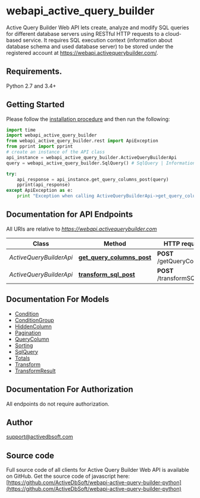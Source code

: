 # webapi_active_query_builder
Active Query Builder Web API lets create, analyze and modify SQL queries for different database servers using RESTful HTTP requests to a cloud-based service. It requires SQL execution context (information about database schema and used database server) to be stored under the registered account at https://webapi.activequerybuilder.com/.

## Requirements.

Python 2.7 and 3.4+

## Getting Started

Please follow the [installation procedure](#installation--usage) and then run the following:

```python
import time
import webapi_active_query_builder
from webapi_active_query_builder.rest import ApiException
from pprint import pprint
# create an instance of the API class
api_instance = webapi_active_query_builder.ActiveQueryBuilderApi
query = webapi_active_query_builder.SqlQuery() # SqlQuery | Information about SQL query and it's context.

try:
    api_response = api_instance.get_query_columns_post(query)
    pprint(api_response)
except ApiException as e:
    print "Exception when calling ActiveQueryBuilderApi->get_query_columns_post: %s\n" % e

```

## Documentation for API Endpoints

All URIs are relative to *https://webapi.activequerybuilder.com*

Class | Method | HTTP request | Description
------------ | ------------- | ------------- | -------------
*ActiveQueryBuilderApi* | [**get_query_columns_post**](docs/ActiveQueryBuilderApi.md#get_query_columns_post) | **POST** /getQueryColumns | 
*ActiveQueryBuilderApi* | [**transform_sql_post**](docs/ActiveQueryBuilderApi.md#transform_sql_post) | **POST** /transformSQL | 


## Documentation For Models

 - [Condition](docs/Condition.md)
 - [ConditionGroup](docs/ConditionGroup.md)
 - [HiddenColumn](docs/HiddenColumn.md)
 - [Pagination](docs/Pagination.md)
 - [QueryColumn](docs/QueryColumn.md)
 - [Sorting](docs/Sorting.md)
 - [SqlQuery](docs/SqlQuery.md)
 - [Totals](docs/Totals.md)
 - [Transform](docs/Transform.md)
 - [TransformResult](docs/TransformResult.md)


## Documentation For Authorization

 All endpoints do not require authorization.


## Author

support@activedbsoft.com


## Source code
Full source code of all clients for Active Query Builder Web API is available on GitHub. Get the source code of javascript here: [https://github.com/ActiveDbSoft/webapi-active-query-builder-python](https://github.com/ActiveDbSoft/webapi-active-query-builder-python)

